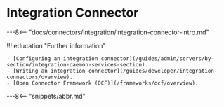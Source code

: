 <!-- SPDX-License-Identifier: CC-BY-4.0 -->
<!-- Copyright Contributors to the ODPi Egeria project 2020. -->

# Integration Connector

---8<-- "docs/connectors/integration/integration-connector-intro.md"

!!! education "Further information"
    
    - [Configuring an integration connector](/guides/admin/servers/by-section/integration-daemon-services-section).
    - [Writing an integration connector](/guides/developer/integration-connectors/overview).
    - [Open Connector Framework (OCF)](/frameworks/ocf/overview).

---8<-- "snippets/abbr.md"
